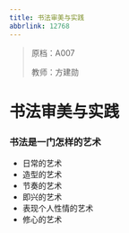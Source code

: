 ```yaml
---
title: 书法审美与实践
abbrlink: 12768
---
```

> 原档：A007
>
> 教师：方建勋

# 书法审美与实践

### 书法是一门怎样的艺术

- 日常的艺术
- 造型的艺术
- 节奏的艺术
- 即兴的艺术
- 表现个人性情的艺术
- 修心的艺术